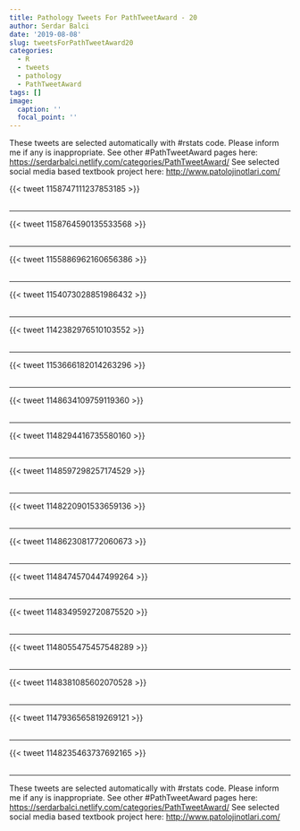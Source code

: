 ```yaml
---
title: Pathology Tweets For PathTweetAward - 20
author: Serdar Balci
date: '2019-08-08'
slug: tweetsForPathTweetAward20
categories:
  - R
  - tweets
  - pathology
  - PathTweetAward
tags: []
image:
  caption: ''
  focal_point: ''
---
```



These tweets are selected automatically with #rstats code. Please inform me if any is inappropriate.
See other #PathTweetAward pages here: https://serdarbalci.netlify.com/categories/PathTweetAward/ 
See selected social media based textbook project here: http://www.patolojinotlari.com/

{{< tweet 1158747111237853185 >}}
<br>
<br>
<hr>
{{< tweet 1158764590135533568 >}}
<br>
<br>
<hr>
{{< tweet 1155886962160656386 >}}
<br>
<br>
<hr>
{{< tweet 1154073028851986432 >}}
<br>
<br>
<hr>
{{< tweet 1142382976510103552 >}}
<br>
<br>
<hr>
{{< tweet 1153666182014263296 >}}
<br>
<br>
<hr>
{{< tweet 1148634109759119360 >}}
<br>
<br>
<hr>
{{< tweet 1148294416735580160 >}}
<br>
<br>
<hr>
{{< tweet 1148597298257174529 >}}
<br>
<br>
<hr>
{{< tweet 1148220901533659136 >}}
<br>
<br>
<hr>
{{< tweet 1148623081772060673 >}}
<br>
<br>
<hr>
{{< tweet 1148474570447499264 >}}
<br>
<br>
<hr>
{{< tweet 1148349592720875520 >}}
<br>
<br>
<hr>
{{< tweet 1148055475457548289 >}}
<br>
<br>
<hr>
{{< tweet 1148381085602070528 >}}
<br>
<br>
<hr>
{{< tweet 1147936565819269121 >}}
<br>
<br>
<hr>
{{< tweet 1148235463737692165 >}}
<br>
<br>
<hr>


These tweets are selected automatically with #rstats code. Please inform me if any is inappropriate.
See other #PathTweetAward pages here: https://serdarbalci.netlify.com/categories/PathTweetAward/ 
See selected social media based textbook project here: http://www.patolojinotlari.com/
